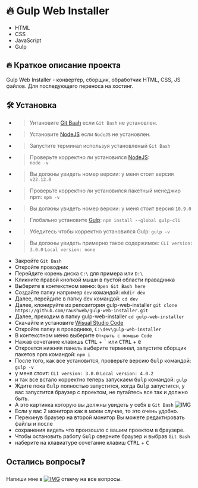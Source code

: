 # :fire: Gulp Web Installer

- HTML
- CSS
- JavaScript
- Gulp

## :fire: Краткое описание проекта

Gulp Web Installer - конвертер, сборщик, обработчик HTML, CSS, JS файлов.
Для последующего переноса на хостинг.

## :hammer_and_wrench: Установка
- > Уитановите [Git Baah](https://git-scm.com/downloads/win) если ```Git Bash``` не установлен.  
- > Установите [NodeJS](https://nodejs.org/en/download) если ```NodeJS``` не установлен.  
- > Запустите терминал используя установленый ```Git Bash```  
- > Проверьте корректно ли установился [NodeJS](https://nodejs.org/en/download):  
 `node -v` 
- > Вы должны увидеть номер версии: 
у меня стоит версия ``v22.12.0``
- > Проверьте корректно ли установился пакетный менеджир npm:
`npm -v`
- > Вы должны увидеть номер версии:
    у меня стоит версия ``10.9.0``
- > Глобально установите [Gulp](https://gulpjs.com/docs/en/getting-started/quick-start/):
    `npm install --global gulp-cli`
- > Убедитесь чтобы корректно установился Gulp:
    ```gulp -v```
- > Вы должны увидеть примерно такое содержимое:
    ```CLI version: 3.0.0```
    ```Local version: none```
* Закройте ```Git Bash```
* Откройте проводник
* Перейдите корень диска ```C:\``` для примера или ```D:\```
* Кликните правой кнопкой мыши в пустой области правадника
* Выберите в контекстном меню:
    ```Open Git Bash here```
* Создайте папку например ```dev``` командой:
    ```mkdir dev```
* Далее, перейдите в папку dev командой:
    ```cd dev```
* Далее, клонируйте из репозитория gulp-web-installer
    ```git clone https://github.com/raushweb/gulp-web-installer.git```
* Далее, преходим в папку gulp-web-installer
    ```cd gulp-web-installer```
* Скачайте и установите [Wisual Studio Code](https://code.visualstudio.com/download)
* Откройте папку в проводнике, ```C:\dev\gulp-web-installer```
* В контекстном меню выберите ```Открыть с помщью Code```
* Нажав сочетание клавишь <kbd>CTRL</kbd> + <kbd>`</kbd> или <kbd>CTRL</kbd> + <kbd>ё</kbd>
* Откроется нижняя панель выберите терминал, запустите сборщик пакетов npm командой:
    ```npm i```
* После того, как все установится, проверьте версию <kbd>Gulp</kbd> командой:
    ```gulp -v```
* у меня стоит:
    ```CLI version: 3.0.0```
    ```Local version: 4.0.2```
* и так все встало корректно теперь запускаем <kbd>Gulp</kbd> командой:
    ```gulp```
* Ждите пока <kbd>Gulp</kbd> полностью запустится, когда <kbd>Gulp</kbd> запустится, у вас запустится браузер с проектом, не пугайтесь все так и должно быть.
* А это картинка которую вы должны увидеть у себя в ```Git Bash```
    ![IMG](https://raushweb.ru/assets/img/gulp-web-installer.jpg)
* Если у вас 2 монитора как в моем случае, то это очень удобно.
* Перекинув браузер на второй монитор Вы можете редактировать файлы и после 
* сохранения видеть что произошло с вашим проектом в браузере.
* Чтобы остановить работу <kbd>Gulp</kbd> сверните браузер и выбрав ```Git Bash```
* наберите на клавиатуре сочетание клавиш <kbd>CTRL</kbd> + <kbd>C</kbd>

## Остались вопросы:question: 

Напиши мне в [![IMG](https://raushweb.ru/assets/img/icon/telegram.svg)](https://t.me/+79602042339) отвечу на все вопросы.